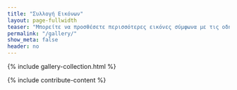 ```yaml
---
title: "Συλλογή Εικόνων"
layout: page-fullwidth
teaser: "Μπορείτε να προσθέσετε περισσότερες εικόνες σύμφωνα με τις οδηγίες στο τέλος της σελίδας"
permalink: "/gallery/"
show_meta: false
header: no
---
```



{% include gallery-collection.html %}

{% include contribute-content %}
